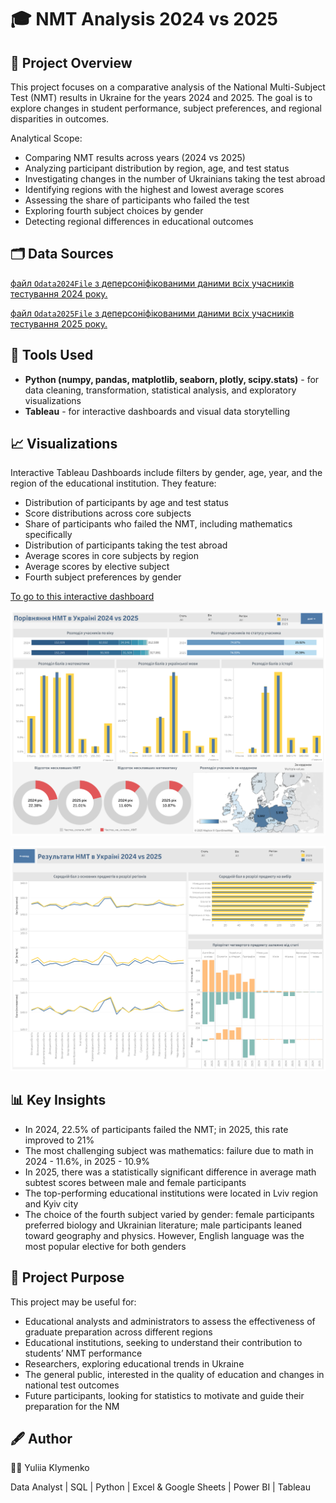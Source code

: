 # 🎓 NMT Analysis 2024 vs 2025

## 📌 Project Overview  
This project focuses on a comparative analysis of the National Multi-Subject Test (NMT) results in Ukraine for the years 2024 and 2025.
The goal is to explore changes in student performance, subject preferences, and regional disparities in outcomes.

Analytical Scope:
- Comparing NMT results across years (2024 vs 2025)
- Analyzing participant distribution by region, age, and test status
- Investigating changes in the number of Ukrainians taking the test abroad
- Identifying regions with the highest and lowest average scores
- Assessing the share of participants who failed the test
- Exploring fourth subject choices by gender
- Detecting regional differences in educational outcomes


## 🗂️ Data Sources
[файл `Odata2024File` з деперсоніфікованими даними всіх учасників тестування 2024 року.](https://zno.testportal.com.ua/opendata)

[файл `Odata2025File` з деперсоніфікованими даними всіх учасників тестування 2025 року.](https://zno.testportal.com.ua/opendata)

## 🧰 Tools Used  
- **Python (numpy, pandas, matplotlib, seaborn, plotly, scipy.stats)** - for data cleaning, transformation, statistical analysis, and exploratory visualizations
- **Tableau** - for interactive dashboards and visual data storytelling

## 📈 Visualizations
Interactive Tableau Dashboards include filters by gender, age, year, and the region of the educational institution. They feature:
- Distribution of participants by age and test status
- Score distributions across core subjects
- Share of participants who failed the NMT, including mathematics specifically
- Distribution of participants taking the test abroad
- Average scores in core subjects by region
- Average scores by elective subject
- Fourth subject preferences by gender

[To go to this interactive dashboard](https://public.tableau.com/app/profile/yuliia.klymenko/viz/NMT_Analysis_Final_project_16_10/2024vs2025)

![](Comparison_of_NMT_Results_in_Ukraine_2024_vs_2025_p1.png)

![](Comparison_of_NMT_Results_in_Ukraine_2024_vs_2025_p2.png)


## 📊 Key Insights
- In 2024, 22.5% of participants failed the NMT; in 2025, this rate improved to 21%
- The most challenging subject was mathematics: failure due to math in 2024 - 11.6%, in 2025 - 10.9%
- In 2025, there was a statistically significant difference in average math subtest scores between male and female participants
- The top-performing educational institutions were located in Lviv region and Kyiv city
- The choice of the fourth subject varied by gender: female participants preferred biology and Ukrainian literature; male participants leaned toward geography and physics. However, English language was the most popular elective for both genders


## 🎯  Project Purpose
This project may be useful for:
- Educational analysts and administrators to assess the effectiveness of graduate preparation across different regions
- Educational institutions, seeking to understand their contribution to students’ NMT performance
- Researchers, exploring educational trends in Ukraine
- The general public, interested in the quality of education and changes in national test outcomes
- Future participants, looking for statistics to motivate and guide their preparation for the NM
  

## 🖋️ Author
👩‍💻 Yuliia Klymenko

Data Analyst | SQL | Python | Excel & Google Sheets | Power BI | Tableau
